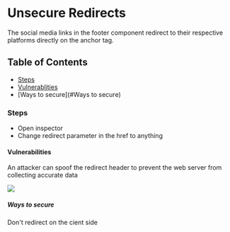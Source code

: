 # Unsecure Redirects

The social media links in the footer component redirect to their respective platforms directly on the anchor tag.
	
## Table of Contents

- [Steps](#Steps)
- [Vulnerablities](#Vulnerabilities)
- [Ways to secure](#Ways to secure)

### Steps
* Open inspector
* Change redirect parameter in the href to anything

#### Vulnerabilities
An attacker can spoof the redirect header to prevent the web server from collecting accurate data

<img src="https://i.imgur.com/GpDX4cI.png" />

##### Ways to secure
Don't redirect on the cient side
